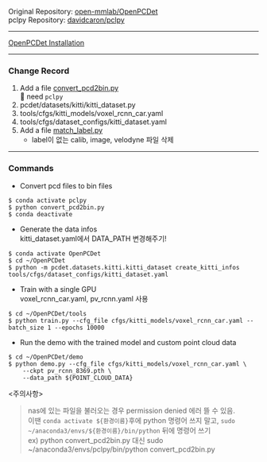 Original Repository: [open-mmlab/OpenPCDet](https://github.com/open-mmlab/OpenPCDet) <br>
pclpy Repository: [davidcaron/pclpy](https://github.com/davidcaron/pclpy)

---

[OpenPCDet Installation](https://velog.io/@bbirong/OpenPCDet-%ED%99%98%EA%B2%BD%EC%84%B8%ED%8C%85)

---

### Change Record

1. Add a file [convert_pcd2bin.py](https://github.com/minha62/OpenPCDet/blob/3f85e15a7fd496f2ef6e7696f48eea763521e6ef/convert_pcd2bin.py) <br>
  📌 need `pclpy`
2. pcdet/datasets/kitti/kitti_dataset.py
3. tools/cfgs/kitti_models/voxel_rcnn_car.yaml
4. tools/cfgs/dataset_configs/kitti_dataset.yaml
5. Add a file [match_label.py](https://github.com/minha62/OpenPCDet/blob/3f85e15a7fd496f2ef6e7696f48eea763521e6ef/match_label.py)
   - label이 없는 calib, image, velodyne 파일 삭제

---

### Commands

- Convert pcd files to bin files
```
$ conda activate pclpy
$ python convert_pcd2bin.py
$ conda deactivate
```

- Generate the data infos <br>
kitti_dataset.yaml에서 DATA_PATH 변경해주기!
```
$ conda activate OpenPCDet
$ cd ~/OpenPCDet
$ python -m pcdet.datasets.kitti.kitti_dataset create_kitti_infos tools/cfgs/dataset_configs/kitti_dataset.yaml
```

- Train with a single GPU <br>
voxel_rcnn_car.yaml, pv_rcnn.yaml 사용 <br> 
```
$ cd ~/OpenPCDet/tools
$ python train.py --cfg_file cfgs/kitti_models/voxel_rcnn_car.yaml --batch_size 1 --epochs 10000 
```

- Run the demo with the trained model and custom point cloud data
```
$ cd ~/OpenPCDet/demo
$ python demo.py --cfg_file cfgs/kitti_models/voxel_rcnn_car.yaml \
    --ckpt pv_rcnn_8369.pth \
    --data_path ${POINT_CLOUD_DATA}
```

<주의사항>
> nas에 있는 파일을 불러오는 경우 permission denied 에러 뜰 수 있음. <br>
> 이땐 `conda activate ${환경이름}`후에 python 명령어 쓰지 말고, `sudo ~/anaconda3/envs/${환경이름}/bin/python` 뒤에 명령어 쓰기 <br>
> ex) python convert_pcd2bin.py 대신 sudo ~/anaconda3/envs/pclpy/bin/python convert_pcd2bin.py

